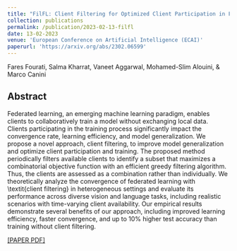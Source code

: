 ```yaml
---
title: "FilFL: Client Filtering for Optimized Client Participation in Federated Learning"
collection: publications
permalink: /publication/2023-02-13-filfl
date: 13-02-2023
venue: 'European Conference on Artificial Intelligence (ECAI)'
paperurl: 'https://arxiv.org/abs/2302.06599'
---
```

Fares Fourati, Salma Kharrat, Vaneet Aggarwal, Mohamed-Slim Alouini, & Marco Canini 

## Abstract
Federated learning, an emerging machine learning paradigm, enables clients to collaboratively train a model without exchanging local data. Clients participating in the training process significantly impact the convergence rate, learning efficiency, and model generalization. We propose a novel approach, client filtering, to improve model generalization and optimize client participation and training. The proposed method periodically filters available clients to identify a subset that maximizes a combinatorial objective function with an efficient greedy filtering algorithm. Thus, the clients are assessed as a combination rather than individually. We theoretically analyze the convergence of federated learning with \textit{client filtering} in heterogeneous settings and evaluate its performance across diverse vision and language tasks, including realistic scenarios with time-varying client availability. Our empirical results demonstrate several benefits of our approach, including improved learning efficiency, faster convergence, and up to 10\% higher test accuracy than training without client filtering.

[[PAPER PDF]](https://arxiv.org/pdf/2302.06599)